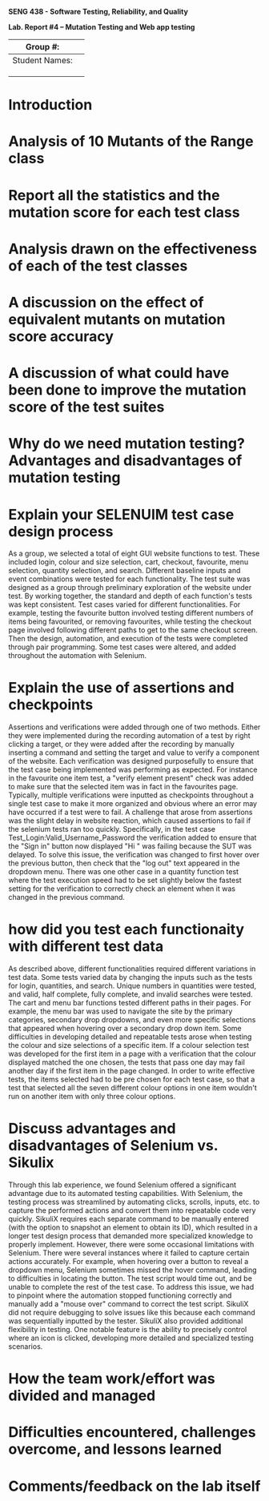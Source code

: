**SENG 438 - Software Testing, Reliability, and Quality**

**Lab. Report \#4 – Mutation Testing and Web app testing**

| Group \#:      |     |
| -------------- | --- |
| Student Names: |     |
|                |     |
|                |     |
|                |     |

# Introduction


# Analysis of 10 Mutants of the Range class 

# Report all the statistics and the mutation score for each test class



# Analysis drawn on the effectiveness of each of the test classes

# A discussion on the effect of equivalent mutants on mutation score accuracy

# A discussion of what could have been done to improve the mutation score of the test suites

# Why do we need mutation testing? Advantages and disadvantages of mutation testing

# Explain your SELENUIM test case design process
As a group, we selected a total of eight GUI website functions to test. These included login, colour and size selection, cart, checkout, favourite, menu selection, quantity selection, and search. Different baseline inputs and event combinations were tested for each functionality. The test suite was designed as a group through preliminary exploration of the website under test. By working together, the standard and depth of each function's tests was kept consistent. Test cases varied for different functionalities. For example, testing the favourite button involved testing different numbers of items being favourited, or removing favourites, while testing the checkout page involved following different paths to get to the same checkout screen. Then the design, automation, and execution of the tests were completed through pair programming. Some test cases were altered, and added throughout the automation with Selenium. 
# Explain the use of assertions and checkpoints
Assertions and verifications were added through one of two methods. Either they were implemented during the recording automation of a test by right clicking a target, or they were added after the recording by manually inserting a command and setting the target and value to verify a component of the website. Each verification was designed purposefully to ensure that the test case being implemented was performing as expected. For instance in the favourite one item test, a "verify element present" check was added to make sure that the selected item was in fact in the favourites page. Typically, multiple verifications were inputted as checkpoints throughout a single test case to make it more organized and obvious where an error may have occurred if a test were to fail. A challenge that arose from assertions was the slight delay in website reaction, which caused assertions to fail if the selenium tests ran too quickly. Specifically, in the test case Test_Login:Valid_Username_Password the verification added to ensure that the "Sign in" button now displayed "Hi <username>" was failing because the SUT was delayed. To solve this issue, the verification was changed to first hover over the previous button, then check that the "log out" text appeared in the dropdown menu. There was one other case in a quantity function test where the test execution speed had to be set slightly below the fastest setting for the verification to correctly check an element when it was changed in the previous  command. 
# how did you test each functionaity with different test data
As described above, different functionalities required different variations in test data. Some tests varied data by changing the inputs such as the tests for login, quantities, and search. Unique numbers in quantities were tested, and valid, half complete, fully complete, and invalid searches were tested. The cart and menu bar functions tested different paths in their pages. For example, the menu bar was used to navigate the site by the primary categories, secondary drop dropdowns, and even more specific selections that appeared when hovering over a secondary drop down item. Some difficulties in developing detailed and repeatable tests arose when testing the colour and size selections of a specific item. If a colour selection test was developed for the first item in a page with a verification that the colour displayed matched the one chosen, the tests that pass one day may fail another day if the first item in the page changed. In order to write effective tests, the items selected had to be pre chosen for each test case, so that a test that selected all the seven different colour options in one item wouldn't run on another item with only three colour options. 
# Discuss advantages and disadvantages of Selenium vs. Sikulix
Through this lab experience, we found Selenium offered a significant advantage due to its automated testing capabilities. With Selenium, the testing process was streamlined by automating clicks, scrolls, inputs, etc. to capture the performed actions and convert them into repeatable code very quickly. SikuliX requires each separate command to be manually entered (with the option to snapshot an element to obtain its ID), which resulted in a longer test design process that demanded more specialized knowledge to properly implement. However, there were some occasional limitations with Selenium. There were several instances where it failed to capture certain actions accurately. For example, when hovering over a button to reveal a dropdown menu, Selenium sometimes missed the hover command, leading to difficulties in locating the button. The test script would time out, and be unable to complete the rest of the test case. To address this issue, we had to pinpoint where the automation stopped functioning correctly and manually add a "mouse over" command to correct the test script. SikuliX did not require debugging to solve issues like this because each command was sequentially inputted by the tester. SikuliX also provided additional flexibility in testing. One notable feature is the ability to precisely control where an icon is clicked, developing more detailed and specialized testing scenarios.
# How the team work/effort was divided and managed


# Difficulties encountered, challenges overcome, and lessons learned

# Comments/feedback on the lab itself
